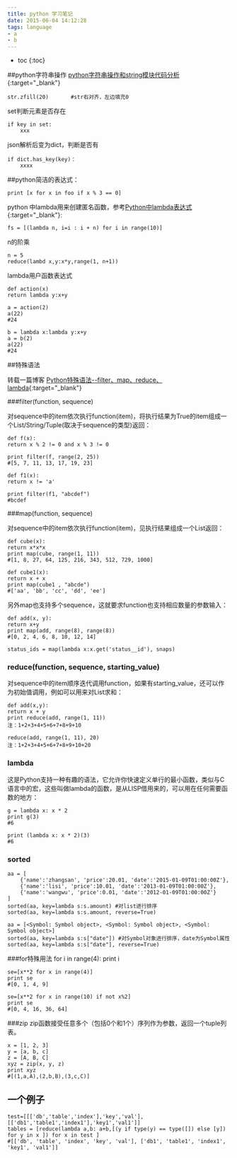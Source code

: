 ```yaml
---
title: python 学习笔记
date: 2015-06-04 14:12:28
tags: language
- a
- b
---
```


* toc 
{:toc}

##python字符串操作
[python字符串操作和string模块代码分析](http://blog.chinaunix.net/uid-25992400-id-3283846.html){:target="_blank"}

    str.zfill(20)       #str右对齐，左边填充0
    
set判断元素是否存在 

    if key in set:
        xxx
        
json解析后变为dict，判断是否有

    if dict.has_key(key)：
        xxxx
        
##python简洁的表达式：

    print [x for x in foo if x % 3 == 0]

python 中lambda用来创建匿名函数，参考[Python中lambda表达式](http://blog.csdn.net/imzoer/article/details/8667176){:target="_blank"}:

    fs = [(lambda n, i=i : i + n) for i in range(10)]   
    

n的阶乘

    n = 5
    reduce(lambd x,y:x*y,range(1, n+1))

lambda用户函数表达式

    def action(x)
    return lambda y:x+y

    a = action(2)
    a(22)
    #24

    b = lambda x:lambda y:x+y
    a = b(2)
    a(22)
    #24

##特殊语法

转载一篇博客 [Python特殊语法--filter、map、reduce、lambda](http://www.cnblogs.com/linjiqin/p/4222160.html){:target="_blank"}

###filter(function, sequence)

对sequence中的item依次执行function(item)，将执行结果为True的item组成一个List/String/Tuple(取决于sequence的类型)返回：

    def f(x): 
    return x % 2 != 0 and x % 3 != 0 

    print filter(f, range(2, 25)) 
    #[5, 7, 11, 13, 17, 19, 23]

    def f1(x): 
    return x != 'a' 

    print filter(f1, "abcdef") 
    #bcdef 

###map(function, sequence) 

对sequence中的item依次执行function(item)，见执行结果组成一个List返回：

    def cube(x): 
    return x*x*x 
    print map(cube, range(1, 11)) 
    #[1, 8, 27, 64, 125, 216, 343, 512, 729, 1000]

    def cube1(x): 
    return x + x 
    print map(cube1 , "abcde") 
    #['aa', 'bb', 'cc', 'dd', 'ee']
 
另外map也支持多个sequence，这就要求function也支持相应数量的参数输入：

    def add(x, y): 
    return x+y 
    print map(add, range(8), range(8)) 
    #[0, 2, 4, 6, 8, 10, 12, 14]

    status_ids = map(lambda x:x.get('status__id'), snaps)

### reduce(function, sequence, starting_value)

对sequence中的item顺序迭代调用function，如果有starting_value，还可以作为初始值调用，例如可以用来对List求和：

    def add(x,y):
    return x + y 
    print reduce(add, range(1, 11)) 
    注：1+2+3+4+5+6+7+8+9+10

    reduce(add, range(1, 11), 20) 
    注：1+2+3+4+5+6+7+8+9+10+20


### lambda

这是Python支持一种有趣的语法，它允许你快速定义单行的最小函数，类似与C语言中的宏，这些叫做lambda的函数，是从LISP借用来的，可以用在任何需要函数的地方： 

    g = lambda x: x * 2 
    print g(3) 
    #6 

    print (lambda x: x * 2)(3) 
    #6

### sorted

    aa = [
        {'name':'zhangsan', 'price':20.01, 'date':'2015-01-09T01:00:00Z'},  
        {'name':'lisi', 'price':10.01, 'date':'2013-01-09T01:00:00Z'},  
        {'name':'wangwu', 'price':0.01, 'date':'2012-01-09T01:00:00Z'}  
    ]  
    sorted(aa, key=lambda s:s.amount) #对list进行排序
    sorted(aa, key=lambda s:s.amount, reverse=True)

    aa = [<Symbol: Symbol object>, <Symbol: Symbol object>, <Symbol: Symbol object>] 
    sorted(aa, key=lambda s:s["date"]) #对Symbol对象进行排序，date为Symbol属性
    sorted(aa, key=lambda s:s["date"], reverse=True)

###for特殊用法
    for i in range(4):
    print i

    se=[x**2 for x in range(4)]
    print se 
    #[0, 1, 4, 9]

    se=[x**2 for x in range(10) if not x%2]
    print se 
    #[0, 4, 16, 36, 64]

###zip
zip函数接受任意多个（包括0个和1个）序列作为参数，返回一个tuple列表。

    x = [1, 2, 3]
    y = [a, b, c]
    z = [A, B, C]
    xyz = zip(x, y, z)
    print xyz   
    #[(1,a,A),(2,b,B),(3,c,C)]
    
## 一个例子

    test=[[['db','table','index'],'key','val'], [['db1','table1','index1'],'key1','val1']]
    tables = [reduce(lambda a,b: a+b,[(y if type(y) == type([]) else [y]) for y in x ]) for x in test ]
    #[['db', 'table', 'index', 'key', 'val'], ['db1', 'table1', 'index1', 'key1', 'val1']]

